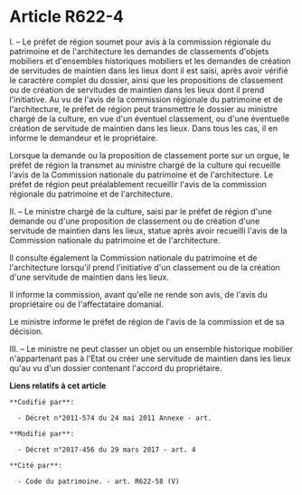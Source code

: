 # Article R622-4

I. – Le préfet de région soumet pour avis à la commission régionale du patrimoine et de l'architecture les demandes de
classements d'objets mobiliers et d'ensembles historiques mobiliers et les demandes de création de servitudes de maintien
dans les lieux dont il est saisi, après avoir vérifié le caractère complet du dossier, ainsi que les propositions de
classement ou de création de servitudes de maintien dans les lieux dont il prend l'initiative. Au vu de l'avis de la
commission régionale du patrimoine et de l'architecture, le préfet de région peut transmettre le dossier au ministre chargé
de la culture, en vue d'un éventuel classement, ou d'une éventuelle création de servitude de maintien dans les lieux. Dans
tous les cas, il en informe le demandeur et le propriétaire.

Lorsque la demande ou la proposition de classement porte sur un orgue, le préfet de région la transmet au ministre chargé de
la culture qui recueille l'avis de la Commission nationale du patrimoine et de l'architecture. Le préfet de région peut
préalablement recueillir l'avis de la commission régionale du patrimoine et de l'architecture.

II. – Le ministre chargé de la culture, saisi par le préfet de région d'une demande ou d'une proposition de classement ou de
création d'une servitude de maintien dans les lieux, statue après avoir recueilli l'avis de la Commission nationale du
patrimoine et de l'architecture.

Il consulte également la Commission nationale du patrimoine et de l'architecture lorsqu'il prend l'initiative d'un classement
ou de la création d'une servitude de maintien dans les lieux.

Il informe la commission, avant qu'elle ne rende son avis, de l'avis du propriétaire ou de l'affectataire domanial.

Le ministre informe le préfet de région de l'avis de la commission et de sa décision.

III. – Le ministre ne peut classer un objet ou un ensemble historique mobilier n'appartenant pas à l'Etat ou créer une
servitude de maintien dans les lieux qu'au vu d'un dossier contenant l'accord du propriétaire.

**Liens relatifs à cet article**

	**Codifié par**:

	  - Décret n°2011-574 du 24 mai 2011 Annexe - art.

	**Modifié par**:

	  - Décret n°2017-456 du 29 mars 2017 - art. 4

	**Cité par**:

	  - Code du patrimoine. - art. R622-58 (V)
